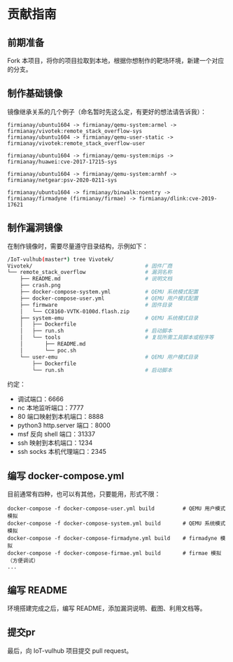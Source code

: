# 贡献指南

## 前期准备

Fork 本项目，将你的项目拉取到本地，根据你想制作的靶场环境，新建一个对应的分支。

## 制作基础镜像

镜像继承关系的几个例子（命名暂时先这么定，有更好的想法请告诉我）：

```
firmianay/ubuntu1604 -> firmianay/qemu-system:armel -> firmianay/vivotek:remote_stack_overflow-sys
firmianay/ubuntu1604 -> firmianay/qemu-user-static -> firmianay/vivotek:remote_stack_overflow-user

firmianay/ubuntu1604 -> firmianay/qemu-system:mips -> firmianay/huawei:cve-2017-17215-sys

firmianay/ubuntu1604 -> firmianay/qemu-system:armhf -> firmianay/netgear:psv-2020-0211-sys

firmianay/ubuntu1604 -> firmianay/binwalk:noentry -> firmianay/firmadyne (firmianay/firmae) -> firmianay/dlink:cve-2019-17621
```

## 制作漏洞镜像

在制作镜像时，需要尽量遵守目录结构，示例如下：

```sh
/IoT-vulhub(master*) tree Vivotek/
Vivotek/                                    # 固件厂商
└── remote_stack_overflow                   # 漏洞名称
    ├── README.md                           # 说明文档
    ├── crash.png
    ├── docker-compose-system.yml           # QEMU 系统模式配置
    ├── docker-compose-user.yml             # QEMU 用户模式配置
    ├── firmware                            # 固件目录
    │   └── CC8160-VVTK-0100d.flash.zip
    ├── system-emu                          # QEMU 系统模式目录
    │   ├── Dockerfile
    │   ├── run.sh                          # 启动脚本
    │   └── tools                           # 复现所需工具脚本或程序等
    │       ├── README.md
    │       └── poc.sh
    └── user-emu                            # QEMU 用户模式目录
        ├── Dockerfile
        └── run.sh                          # 启动脚本
```

约定：
- 调试端口：6666
- nc 本地监听端口：7777
- 80 端口映射到本机端口：8888
- python3 http.server 端口：8000
- msf 反向 shell 端口：31337
- ssh 映射到本机端口：1234
- ssh socks 本机代理端口：2345

## 编写 docker-compose.yml

目前通常有四种，也可以有其他，只要能用，形式不限：

```
docker-compose -f docker-compose-user.yml build         # QEMU 用户模式模拟
docker-compose -f docker-compose-system.yml build       # QEMU 系统模式模拟
docker-compose -f docker-compose-firmadyne.yml build    # firmadyne 模拟
docker-compose -f docker-compose-firmae.yml build       # firmae 模拟（方便调试）
...
```

## 编写 README

环境搭建完成之后，编写 README，添加漏洞说明、截图、利用文档等。

## 提交pr

最后，向 IoT-vulhub 项目提交 pull request。
